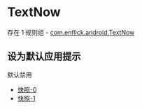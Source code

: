# TextNow

存在 1 规则组 - [com.enflick.android.TextNow](/src/apps/com.enflick.android.TextNow.ts)

## 设为默认应用提示

默认禁用

- [快照-0](https://i.gkd.li/import/13630460)
- [快照-1](https://i.gkd.li/import/13630463)
